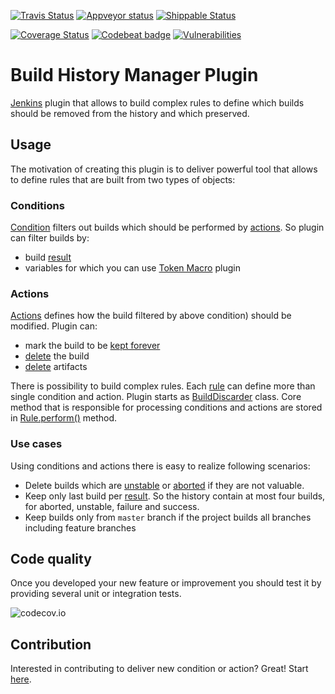 [![Travis Status](https://img.shields.io/travis/jenkinsci/build-history-manager-plugin/master?label=Travis)](https://travis-ci.org/jenkinsci/build-history-manager-plugin)
[![Appveyor status](https://ci.appveyor.com/api/projects/status/cjto87m99168m6ea/branch/master?svg=true)](https://ci.appveyor.com/project/damianszczepanik/build-history-manager-plugin/branch/master)
[![Shippable Status](https://img.shields.io/shippable/5d92f8ecb648590006ff3cfd/master?label=Shippable)](https://app.shippable.com/github/jenkinsci/build-history-manager-plugin/dashboard)

[![Coverage Status](https://codecov.io/gh/jenkinsci/build-history-manager-plugin/branch/master/graph/badge.svg)](https://codecov.io/gh/jenkinsci/build-history-manager-plugin)
[![Codebeat badge](https://codebeat.co/badges/1b4fcf87-3eb3-4b57-a0fa-ad7258fda8ac)](https://codebeat.co/projects/github-com-jenkinsci-build-history-manager-plugin-master)
[![Vulnerabilities](https://snyk.io/test/github/jenkinsci/build-history-manager-plugin/badge.svg)](https://app.snyk.io/org/damianszczepanik/project/aab2b0cc-41d6-41e7-a909-fbc9d09dc98d)

# Build History Manager Plugin
[Jenkins](https://jenkins.io/) plugin that allows to build complex rules to define which builds should be removed from the history and which preserved.

## Usage
The motivation of creating this plugin is to deliver powerful tool that allows to define rules that are built from two types of objects:

### Conditions
[Condition](./src/main/java/pl/damianszczepanik/jenkins/buildhistorymanager/model/conditions/Condition.java) filters out builds which should be performed by [actions](./src/main/java/pl/damianszczepanik/jenkins/buildhistorymanager/model/actions/Action.java). So plugin can filter builds by:
- build [result](https://javadoc.jenkins-ci.org/hudson/model/Result.html)
- variables for which you can use [Token Macro](https://wiki.jenkins.io/display/JENKINS/Token+Macro+Plugin) plugin

### Actions
[Actions](./src/main/java/pl/damianszczepanik/jenkins/buildhistorymanager/model/actions/Action.java) defines how the build filtered by above condition) should be modified. Plugin can:
- mark the build to be [kept forever]([https://javadoc.jenkins.io/hudson/model/Run.html#keepLog--)
- [delete](https://javadoc.jenkins.io/hudson/model/Run.html#delete--) the build
- [delete](https://javadoc.jenkins.io/hudson/model/Run.html#deleteArtifacts--) artifacts

There is possibility to build complex rules. Each [rule](./src/main/java/pl/damianszczepanik/jenkins/buildhistorymanager/model/Rule.java) can define more than single condition and action.
Plugin starts as [BuildDiscarder](https://javadoc.jenkins.io/jenkins/model/BuildDiscarder.html) class. Core method that is responsible for processing conditions and actions are stored in [Rule.perform()](./src/main/java/pl/damianszczepanik/jenkins/buildhistorymanager/model/Rule.java) method.

### Use cases
Using conditions and actions there is easy to realize following scenarios:
- Delete builds which are [unstable](https://javadoc.jenkins.io/hudson/model/Result.html#UNSTABLE) or [aborted](https://javadoc.jenkins.io/hudson/model/Result.html#ABORTED) if they are not valuable.
- Keep only last build per [result](https://javadoc.jenkins.io/hudson/model/Result.html). So the history contain at most four builds, for aborted, unstable, failure and success.
- Keep builds only from `master` branch if the project builds all branches including feature branches

## Code quality
Once you developed your new feature or improvement you should test it by providing several unit or integration tests.

![codecov.io](https://codecov.io/gh/jenkinsci/build-history-manager-plugin/branch/master/graphs/tree.svg)

## Contribution
Interested in contributing to deliver new condition or action?  Great! Start [here](https://github.com/jenkinsci/build-history-manager-plugin).
